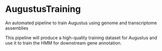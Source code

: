 # AugustusTraining
An automated pipeline to train Augustus using genome and transcriptome assemblies

This pipeline will produce a high-quality training dataset for Augustus and use it to train the HMM for downstream gene annotation.
